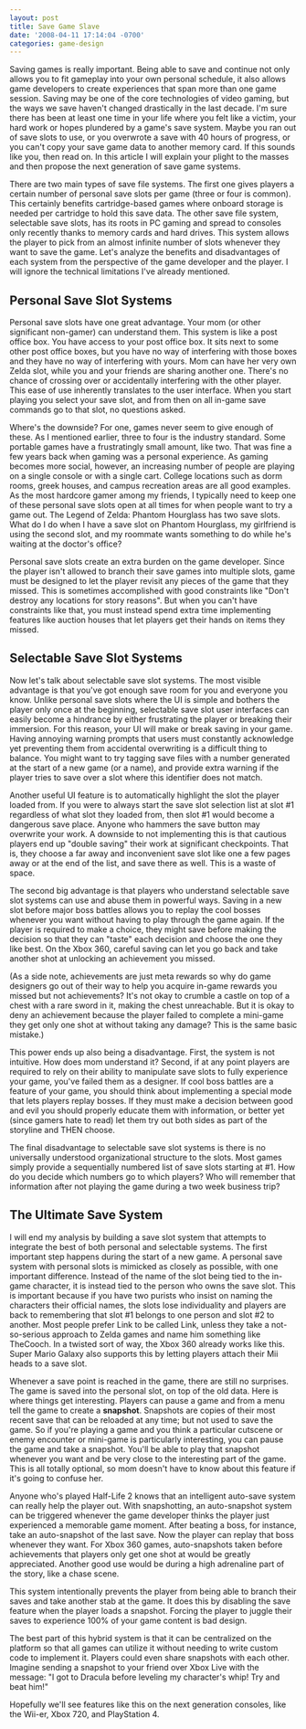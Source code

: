 ```yaml
---
layout: post
title: Save Game Slave
date: '2008-04-11 17:14:04 -0700'
categories: game-design
---
```

Saving games is really important. Being able to save and continue not only allows you to fit gameplay into your own personal schedule, it also allows game developers to create experiences that span more than one game session. Saving may be one of the core technologies of video gaming, but the ways we save haven't changed drastically in the last decade. I'm sure there has been at least one time in your life where you felt like a victim, your hard work or hopes plundered by a game's save system. Maybe you ran out of save slots to use, or you overwrote a save with 40 hours of progress, or you can't copy your save game data to another memory card. If this sounds like you, then read on. In this article I will explain your plight to the masses and then propose the next generation of save game systems.

There are two main types of save file systems. The first one gives players a certain number of personal save slots per game (three or four is common). This certainly benefits cartridge-based games where onboard storage is needed per cartridge to hold this save data. The other save file system, selectable save slots, has its roots in PC gaming and spread to consoles only recently thanks to memory cards and hard drives. This system allows the player to pick from an almost infinite number of slots whenever they want to save the game. Let's analyze the benefits and disadvantages of each system from the perspective of the game developer and the player. I will ignore the technical limitations I've already mentioned.

## Personal Save Slot Systems

Personal save slots have one great advantage. Your mom (or other significant non-gamer) can understand them. This system is like a post office box. You have access to your post office box. It sits next to some other post office boxes, but you have no way of interfering with those boxes and they have no way of interfering with yours. Mom can have her very own Zelda slot, while you and your friends are sharing another one. There's no chance of crossing over or accidentally interfering with the other player. This ease of use inherently translates to the user interface. When you start playing you select your save slot, and from then on all in-game save commands go to that slot, no questions asked.

Where's the downside? For one, games never seem to give enough of these. As I mentioned earlier, three to four is the industry standard. Some portable games have a frustratingly small amount, like two. That was fine a few years back when gaming was a personal experience. As gaming becomes more social, however, an increasing number of people are playing on a single console or with a single cart. College locations such as dorm rooms, greek houses, and campus recreation areas are all good examples. As the most hardcore gamer among my friends, I typically need to keep one of these personal save slots open at all times for when people want to try a game out. The Legend of Zelda: Phantom Hourglass has two save slots. What do I do when I have a save slot on Phantom Hourglass, my girlfriend is using the second slot, and my roommate wants something to do while he's waiting at the doctor's office?

Personal save slots create an extra burden on the game developer. Since the player isn't allowed to branch their save games into multiple slots, game must be designed to let the player revisit any pieces of the game that they missed. This is sometimes accomplished with good constraints like "Don't destroy any locations for story reasons". But when you can't have constraints like that, you must instead spend extra time implementing features like auction houses that let players get their hands on items they missed.

## Selectable Save Slot Systems

Now let's talk about selectable save slot systems. The most visible advantage is that you've got enough save room for you and everyone you know. Unlike personal save slots where the UI is simple and bothers the player only once at the beginning, selectable save slot user interfaces can easily become a hindrance by either frustrating the player or breaking their immersion. For this reason, your UI will make or break saving in your game. Having annoying warning prompts that users must constantly acknowledge yet preventing them from accidental overwriting is a difficult thing to balance. You might want to try tagging save files with a number generated at the start of a new game (or a name), and provide extra warning if the player tries to save over a slot where this identifier does not match.

Another useful UI feature is to automatically highlight the slot the player loaded from. If you were to always start the save slot selection list at slot #1 regardless of what slot they loaded from, then slot #1 would become a dangerous save place. Anyone who hammers the save button may overwrite your work. A downside to not implementing this is that cautious players end up "double saving" their work at significant checkpoints. That is, they choose a far away and inconvenient save slot like one a few pages away or at the end of the list, and save there as well. This is a waste of space.

The second big advantage is that players who understand selectable save slot systems can use and abuse them in powerful ways. Saving in a new slot before major boss battles allows you to replay the cool bosses whenever you want without having to play through the game again. If the player is required to make a choice, they might save before making the decision so that they can "taste" each decision and choose the one they like best. On the Xbox 360, careful saving can let you go back and take another shot at unlocking an achievement you missed.

(As a side note, achievements are just meta rewards so why do game designers go out of their way to help you acquire in-game rewards you missed but not achievements? It's not okay to crumble a castle on top of a chest with a rare sword in it, making the chest unreachable. But it is okay to deny an achievement because the player failed to complete a mini-game they get only one shot at without taking any damage? This is the same basic mistake.)

This power ends up also being a disadvantage. First, the system is not intuitive. How does mom understand it? Second, if at any point players are required to rely on their ability to manipulate save slots to fully experience your game, you've failed them as a designer. If cool boss battles are a feature of your game, you should think about implementing a special mode that lets players replay bosses. If they must make a decision between good and evil you should properly educate them with information, or better yet (since gamers hate to read) let them try out both sides as part of the storyline and THEN choose.

The final disadvantage to selectable save slot systems is there is no universally understood organizational structure to the slots. Most games simply provide a sequentially numbered list of save slots starting at #1. How do you decide which numbers go to which players? Who will remember that information after not playing the game during a two week business trip?

## The Ultimate Save System

I will end my analysis by building a save slot system that attempts to integrate the best of both personal and selectable systems. The first important step happens during the start of a new game. A personal save system with personal slots is mimicked as closely as possible, with one important difference. Instead of the name of the slot being tied to the in-game character, it is instead tied to the person who owns the save slot. This is important because if you have two purists who insist on naming the characters their official names, the slots lose individuality and players are back to remembering that slot #1 belongs to one person and slot #2 to another. Most people prefer Link to be called Link, unless they take a not-so-serious approach to Zelda games and name him something like TheCooch. In a twisted sort of way, the Xbox 360 already works like this. Super Mario Galaxy also supports this by letting players attach their Mii heads to a save slot.

Whenever a save point is reached in the game, there are still no surprises. The game is saved into the personal slot, on top of the old data. Here is where things get interesting. Players can pause a game and from a menu tell the game to create a **snapshot**. Snapshots are copies of their most recent save that can be reloaded at any time; but not used to save the game. So if you're playing a game and you think a particular cutscene or enemy encounter or mini-game is particularly interesting, you can pause the game and take a snapshot. You'll be able to play that snapshot whenever you want and be very close to the interesting part of the game. This is all totally optional, so mom doesn't have to know about this feature if it's going to confuse her.

Anyone who's played Half-Life 2 knows that an intelligent auto-save system can really help the player out. With snapshotting, an auto-snapshot system can be triggered whenever the game developer thinks the player just experienced a memorable game moment. After beating a boss, for instance, take an auto-snapshot of the last save. Now the player can replay that boss whenever they want. For Xbox 360 games, auto-snapshots taken before achievements that players only get one shot at would be greatly appreciated. Another good use would be during a high adrenaline part of the story, like a chase scene.

This system intentionally prevents the player from being able to branch their saves and take another stab at the game. It does this by disabling the save feature when the player loads a snapshot. Forcing the player to juggle their saves to experience 100% of your game content is bad design.

The best part of this hybrid system is that it can be centralized on the platform so that all games can utilize it without needing to write custom code to implement it. Players could even share snapshots with each other. Imagine sending a snapshot to your friend over Xbox Live with the message: "I got to Dracula before leveling my character's whip! Try and beat him!"

Hopefully we'll see features like this on the next generation consoles, like the Wii-er, Xbox 720, and PlayStation 4.
